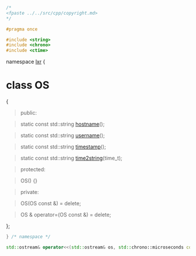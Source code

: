 ```cpp

/*
<fpaste ../../src/cpp/copyright.md>
*/

#pragma once

#include <string>
#include <chrono>
#include <ctime>

````

namespace [lxr](namespace.list) {

# class OS

{

>public:

>static const std::string [hostname](os_functions.cpp.md)();

>static const std::string [username](os_functions.cpp.md)();

>static const std::string [timestamp](os_functions.cpp.md)();

>static const std::string [time2string](os_functions.cpp.md)(time_t);

>protected:

>OS() {}

>private:

>OS(OS const &) = delete;

>OS & operator=(OS const &) = delete;

};

```cpp
} /* namespace */

std::ostream& operator<<(std::ostream& os, std::chrono::microseconds const &us); 

```
